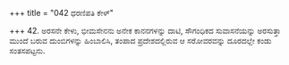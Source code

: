 +++
title = "042 ಧರಣಿಪತಿ ಕೇಳ್"

+++
42. ಅರಸನೇ ಕೇಳು, ಭೀಮಸೇನನು ಅನೇಕ ಕಾನನಗಳನ್ನು ದಾಟಿ, ಸೌಗಂಧಿಕದ ಸುವಾಸನೆಯನ್ನು ಅರಸುತ್ತಾ ಮುಂದೆ ಬರುವ ದುಂಬಿಗಳನ್ನು ಹಿಂಬಾಲಿಸಿ, ತಂಪಾದ ಪ್ರದೇಶದಲ್ಲಿರುವ ಆ ಸರೋವರವನ್ನು  ದೂರದಲ್ಲೇ ಕಂಡು ಸಂತಸಪಟ್ಟನು.